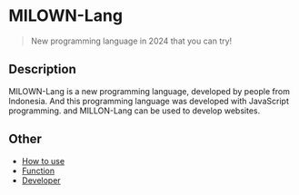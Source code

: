 # MILOWN-Lang
> New programming language in 2024 that you can try!

## Description
MILOWN-Lang is a new programming language, developed by people from Indonesia.
And this programming language was developed with JavaScript programming. and MILLON-Lang can be used to develop websites.

## Other
- [How to use](how-to-use.md)
- [Function](function.md)
- [Developer](developer.md)
